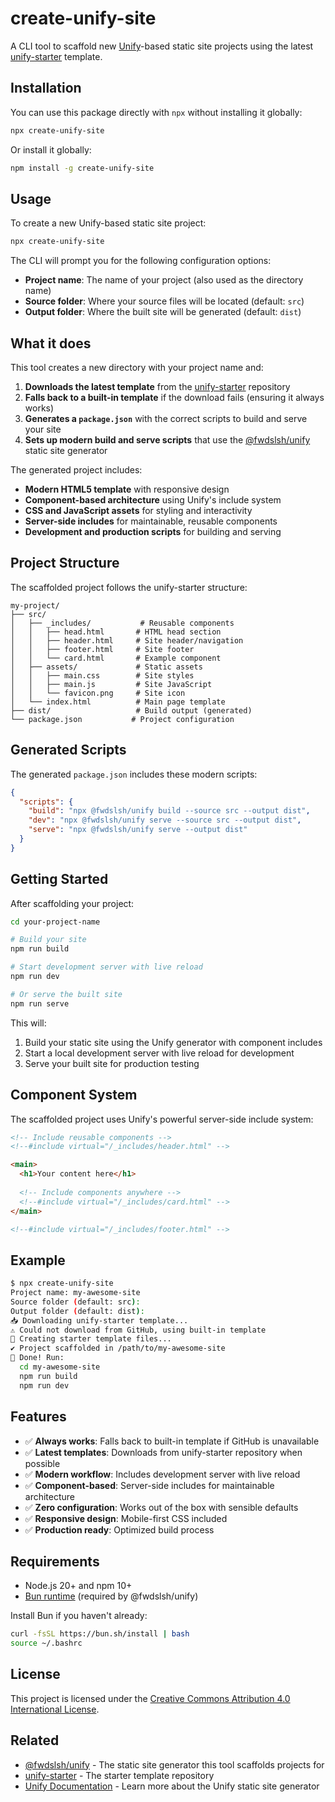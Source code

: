 # create-unify-site

A CLI tool to scaffold new [Unify](https://github.com/fwdslsh/unify)-based static site projects using the latest [unify-starter](https://github.com/fwdslsh/unify-starter) template.

## Installation

You can use this package directly with `npx` without installing it globally:

```bash
npx create-unify-site
```

Or install it globally:

```bash
npm install -g create-unify-site
```

## Usage

To create a new Unify-based static site project:

```bash
npx create-unify-site
```

The CLI will prompt you for the following configuration options:

- **Project name**: The name of your project (also used as the directory name)
- **Source folder**: Where your source files will be located (default: `src`)
- **Output folder**: Where the built site will be generated (default: `dist`)

## What it does

This tool creates a new directory with your project name and:

1. **Downloads the latest template** from the [unify-starter](https://github.com/fwdslsh/unify-starter) repository
2. **Falls back to a built-in template** if the download fails (ensuring it always works)
3. **Generates a `package.json`** with the correct scripts to build and serve your site
4. **Sets up modern build and serve scripts** that use the [@fwdslsh/unify](https://www.npmjs.com/package/@fwdslsh/unify) static site generator

The generated project includes:

- **Modern HTML5 template** with responsive design
- **Component-based architecture** using Unify's include system
- **CSS and JavaScript assets** for styling and interactivity
- **Server-side includes** for maintainable, reusable components
- **Development and production scripts** for building and serving

## Project Structure

The scaffolded project follows the unify-starter structure:

```
my-project/
├── src/
│   ├── _includes/           # Reusable components
│   │   ├── head.html       # HTML head section
│   │   ├── header.html     # Site header/navigation
│   │   ├── footer.html     # Site footer
│   │   └── card.html       # Example component
│   ├── assets/             # Static assets
│   │   ├── main.css        # Site styles
│   │   ├── main.js         # Site JavaScript
│   │   └── favicon.png     # Site icon
│   └── index.html          # Main page template
├── dist/                   # Build output (generated)
└── package.json           # Project configuration
```

## Generated Scripts

The generated `package.json` includes these modern scripts:

```json
{
  "scripts": {
    "build": "npx @fwdslsh/unify build --source src --output dist",
    "dev": "npx @fwdslsh/unify serve --source src --output dist",
    "serve": "npx @fwdslsh/unify serve --output dist"
  }
}
```

## Getting Started

After scaffolding your project:

```bash
cd your-project-name

# Build your site
npm run build

# Start development server with live reload
npm run dev

# Or serve the built site
npm run serve
```

This will:
1. Build your static site using the Unify generator with component includes
2. Start a local development server with live reload for development
3. Serve your built site for production testing

## Component System

The scaffolded project uses Unify's powerful server-side include system:

```html
<!-- Include reusable components -->
<!--#include virtual="/_includes/header.html" -->

<main>
  <h1>Your content here</h1>
  
  <!-- Include components anywhere -->
  <!--#include virtual="/_includes/card.html" -->
</main>

<!--#include virtual="/_includes/footer.html" -->
```

## Example

```bash
$ npx create-unify-site
Project name: my-awesome-site
Source folder (default: src): 
Output folder (default: dist): 
📥 Downloading unify-starter template...
⚠ Could not download from GitHub, using built-in template
📄 Creating starter template files...
✔ Project scaffolded in /path/to/my-awesome-site
🎉 Done! Run:
  cd my-awesome-site
  npm run build
  npm run dev
```

## Features

- ✅ **Always works**: Falls back to built-in template if GitHub is unavailable
- ✅ **Latest templates**: Downloads from unify-starter repository when possible
- ✅ **Modern workflow**: Includes development server with live reload
- ✅ **Component-based**: Server-side includes for maintainable architecture
- ✅ **Zero configuration**: Works out of the box with sensible defaults
- ✅ **Responsive design**: Mobile-first CSS included
- ✅ **Production ready**: Optimized build process

## Requirements

- Node.js 20+ and npm 10+
- [Bun runtime](https://bun.sh) (required by @fwdslsh/unify)

Install Bun if you haven't already:

```bash
curl -fsSL https://bun.sh/install | bash
source ~/.bashrc
```

## License

This project is licensed under the [Creative Commons Attribution 4.0 International License](LICENSE).

## Related

- [@fwdslsh/unify](https://www.npmjs.com/package/@fwdslsh/unify) - The static site generator this tool scaffolds projects for
- [unify-starter](https://github.com/fwdslsh/unify-starter) - The starter template repository
- [Unify Documentation](https://github.com/fwdslsh/unify) - Learn more about the Unify static site generator